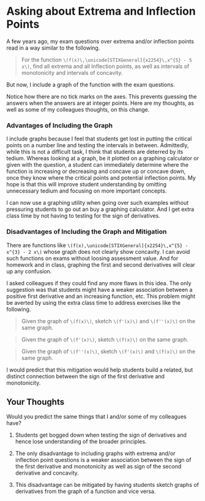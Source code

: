 # Asking about Extrema and Inflection Points #

A few years ago, my exam questions over extrema and/or inflection points read in
a way similar to the following.

> For the function `\(f(x)\,\unicode[STIXGeneral]{x2254}\,x^{5} - 5 x\)`, find all extrema and all Inflection
> points, as well as intervals of monotonicity and intervals of concavity.

But now, I include a graph of the function with the exam questions.

[]()

Notice how there are no tick marks on the axes. This prevents guessing the
answers when the answers are at integer points. Here are my thoughts, as well
as some of my colleagues thoughts, on this change.

### Advantages of Including the Graph ###

I include graphs because I feel that students get lost in putting the critical
points on a number line and testing the intervals in between. Admittedly, while
this is not a difficult task, I think that students are deterred by its tedium.
Whereas looking at a graph, be it plotted on a graphing calculator or given with
the question, a student can immediately determine where the function is
increasing or decreasing and concave up or concave down, once they know where
the critical points and potential inflection points. My hope is that this will
improve student understanding by omitting unnecessary tedium and focusing on
more important concepts.

I can now use a graphing utility when going over such examples without
pressuring students to go out an buy a graphing calculator. And I get extra
class time by not having to testing for the sign of derivatives.

### Disadvantages of Including the Graph and Mitigation ###

There are functions like `\(f(x),\unicode[STIXGeneral]{x2254}\,x^{5} - x^{3} - 2 x\)` whose graph does
not clearly show concavity. I can avoid such functions on exams without loosing
assessment value. And for homework and in class, graphing the first and second
derivatives will clear up any confusion.

I asked colleagues if they could find any more flaws in this idea. The only
suggestion was that students might have a weaker association between a positive
first derivative and an increasing function, etc. This problem might be averted
by using the extra class time to address exercises like the following.

> Given the graph of `\(f(x)\)`, sketch `\(f'(x)\)` and `\(f''(x)\)` on the
> same graph.
>
> []()

> Given the graph of `\(f'(x)\)`, sketch `\(f(x)\)` on the same graph.

> Given the graph of `\(f''(x)\)`, sketch `\(f'(x)\)` and `\(f(x)\)` on the
> same graph.

I would predict that this mitigation would help students build a related, but
distinct connection between the sign of the first derivative and monotonicity.

## Your Thoughts ##

Would you predict the same things that I and/or some of my colleagues have?

1. Students get bogged down when testing the sign of derivatives and hence lose
   understanding of the broader principles.

2. The only disadvantage to including graphs with extrema and/or inflection
   point questions is a weaker association between the sign of the first
   derivative and monotonicity as well as sign of the second derivative and
   concavity.

3. This disadvantage can be mitigated by having students sketch graphs of
   derivatives from the graph of a function and vice versa.
